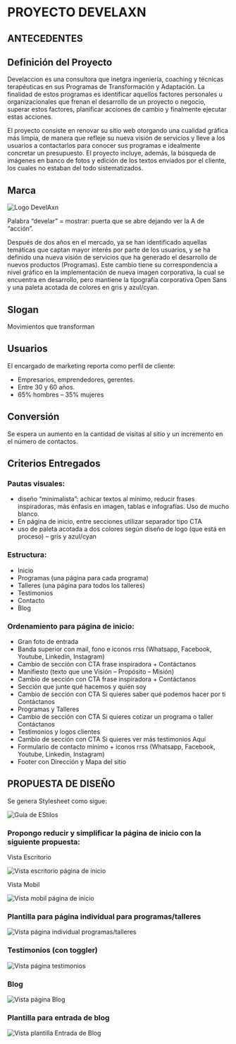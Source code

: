 # PROYECTO DEVELAXN

## ANTECEDENTES

## Definición del Proyecto
Develaccion es una consultora que inetgra ingeniería, coaching y técnicas terapéuticas en sus Programas de Transformación y Adaptación. La finalidad de estos programas es identificar aquellos factores personales u organizacionales que frenan el desarrollo de un proyecto o negocio, superar estos factores, planificar acciones de cambio y finalmente ejecutar estas acciones.

El proyecto consiste en renovar su sitio web otorgando una cualidad gráfica más limpia, de manera que refleje su nueva visión de servicios y lleve a los usuarios a contactarlos para conocer sus programas e idealmente concretar un presupuesto.
El proyecto incluye, además, la búsqueda de imágenes en banco de fotos y edición de los textos enviados por el cliente, los cuales no estaban del todo sistematizados.


## Marca
![Logo DevelAxn](https://github.com/Tania-Gomez/DevelAxn/blob/master/img-maqueta/Logo%20temporal.jpg)

Palabra “develar” = mostrar: puerta que se abre dejando ver la A de “acción”.

Después de dos años en el mercado, ya se han identificado aquellas temáticas que captan mayor interés por parte de los usuarios, y se ha definido una nueva visión de servicios que ha generado el desarrollo de nuevos productos (Programas).
Este cambio tiene su correspondencia a nivel gráfico en la implementación de nueva imagen corporativa, la cual se encuentra en desarrollo, pero mantiene la tipografía corporativa Open Sans y una paleta acotada de colores en gris y azul/cyan.

## Slogan
Movimientos que transforman

## Usuarios
El encargado de marketing reporta como perfil de cliente:
  - Empresarios, emprendedores, gerentes.
  - Entre 30 y 60 años.
  - 65% hombres – 35% mujeres

## Conversión
Se espera un aumento en la cantidad de visitas al sitio y un incremento en el número de contactos.

## Criterios Entregados
  ### Pautas visuales:
  -	diseño “minimalista”: achicar textos al mínimo, reducir frases inspiradoras, más énfasis en imagen, tablas e infografías. Uso de mucho blanco.
  -	En página de inicio, entre secciones utilizar separador tipo CTA
  -	uso de paleta acotada a dos colores según diseño de logo (que está en proceso) – gris y azul/cyan

  ### Estructura:
  -	Inicio
  -	Programas (una página para cada programa)
  -	Talleres (una página para todos los talleres)
  -	Testimonios
  -	Contacto
  -	Blog

### Ordenamiento para página de inicio:
  -	Gran foto de entrada
  -	Banda superior con mail, fono e iconos rrss (Whatsapp, Facebook, Youtube, Linkedin, Instagram)
  -	Cambio de sección con CTA frase inspiradora + Contáctanos
  -	Manifiesto (texto que une Visión – Propósito – Misión)
  -	Cambio de sección con CTA frase inspiradora + Contáctanos
  -	Sección que junte qué hacemos y quién soy 
  -	Cambio de sección con CTA Si quieres saber qué podemos hacer por ti Contáctanos
  -	Programas y Talleres
  -	Cambio de sección con CTA Si quieres cotizar un programa o taller Contáctanos
  -	Testimonios y logos clientes
  -	Cambio de sección con CTA Si quieres ver más testimonios Aquí
  -	Formulario de contacto mínimo + iconos rrss (Whatsapp, Facebook, Youtube, Linkedin, Instagram)
  -	Footer con Dirección y Mapa del sitio

## PROPUESTA DE DISEÑO
Se genera Stylesheet como sigue:

![Guía de EStilos](https://github.com/Tania-Gomez/DevelAxn/blob/master/Styleguide_Develaccion.jpg)

### Propongo reducir y simplificar la página de inicio con la siguiente propuesta:
Vista Escritorio

![Vista escritorio página de inicio](https://github.com/Tania-Gomez/DevelAxn/blob/master/img-maqueta/inicio.jpg)

Vista Mobil

![Vista mobil página de inicio](https://github.com/Tania-Gomez/DevelAxn/blob/master/img-maqueta/phone-size.jpg)

### Plantilla para página individual para programas/talleres
![Vista página individual programas/talleres](https://github.com/Tania-Gomez/DevelAxn/blob/master/img-maqueta/Programas.jpg)

### Testimonios (con toggler)
![Vista página testimonios](https://github.com/Tania-Gomez/DevelAxn/blob/master/img-maqueta/Testimonios.jpg)

### Blog
![Vista página Blog](https://github.com/Tania-Gomez/DevelAxn/blob/master/img-maqueta/Blog.jpg)

### Plantilla para entrada de blog
![Vista plantilla Entrada de Blog](https://github.com/Tania-Gomez/DevelAxn/blob/master/img-maqueta/Blog-detalle.jpg)
